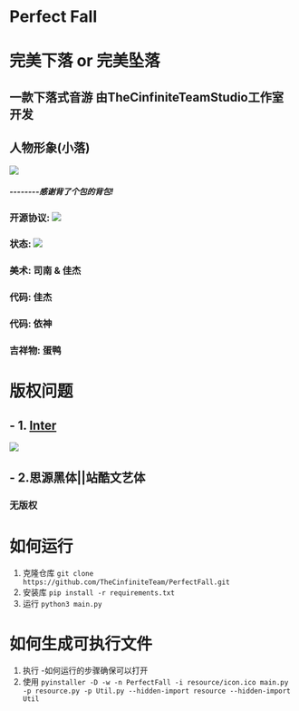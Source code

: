 # Perfect Fall
# 完美下落 or 完美坠落
## 一款下落式音游 由TheCinfiniteTeamStudio工作室开发

## 人物形象(小落)

![](https://raw.githubusercontent.com/TheCinfiniteTeam/PerfectFall/main/resource/images/people.png)



##### --------感谢背了个包的背包!



### 开源协议: ![](https://img.shields.io/badge/LICENSE-GPLv3-green)

### 状态: ![](https://img.shields.io/badge/LICENSE-InDev-red)
### 美术: 司南 & 佳杰
### 代码: 佳杰
### 代码: 依神
### 吉祥物: 蛋鸭
# 版权问题
## - 1. [Inter](https://github.com/rsms/inter/issues/397)

![](https://s3.bmp.ovh/imgs/2021/08/6d5adc02e0923bd9.png)

## - 2.思源黑体||站酷文艺体

###    无版权

# 如何运行
1. 克隆仓库 `git clone https://github.com/TheCinfiniteTeam/PerfectFall.git`
2. 安装库 `pip install -r requirements.txt`
3. 运行 `python3 main.py`
# 如何生成可执行文件
1. 执行 -如何运行的步骤确保可以打开
2. 使用 `pyinstaller -D -w -n PerfectFall -i resource/icon.ico main.py -p resource.py -p Util.py --hidden-import resource --hidden-import Util`

